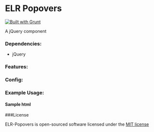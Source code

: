 # ELR Popovers

[![Built with Grunt](https://cdn.gruntjs.com/builtwith.png)](http://gruntjs.com/)

A jQuery component

### Dependencies:

+ jQuery

### Features:

### Config:

### Example Usage:

#### Sample html

###License

ELR-Popovers is open-sourced software licensed under the [MIT license](http://opensource.org/licenses/MIT)